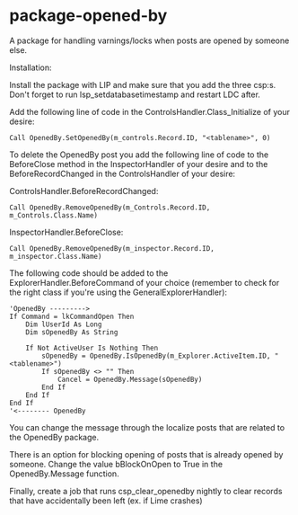 # package-opened-by

A package for handling varnings/locks when posts are opened by someone else.

Installation:

Install the package with LIP and make sure that you add the three csp:s. Don't forget to run lsp_setdatabasetimestamp and restart LDC after.

Add the following line of code in the ControlsHandler.Class_Initialize of your desire:

```
Call OpenedBy.SetOpenedBy(m_controls.Record.ID, "<tablename>", 0)
```

To delete the OpenedBy post you add the following line of code to the BeforeClose method in the InspectorHandler of your desire and to the BeforeRecordChanged in the ControlsHandler of your desire:

ControlsHandler.BeforeRecordChanged:
```
Call OpenedBy.RemoveOpenedBy(m_Controls.Record.ID, m_Controls.Class.Name)
```

InspectorHandler.BeforeClose:
```
Call OpenedBy.RemoveOpenedBy(m_inspector.Record.ID, m_inspector.Class.Name)
```

The following code should be added to the ExplorerHandler.BeforeCommand of your choice (remember to check for the right class if you're using the GeneralExplorerHandler):

```
'OpenedBy --------->
If Command = lkCommandOpen Then
    Dim lUserId As Long
    Dim sOpenedBy As String
        
    If Not ActiveUser Is Nothing Then    
        sOpenedBy = OpenedBy.IsOpenedBy(m_Explorer.ActiveItem.ID, "<tablename>")
        If sOpenedBy <> "" Then
            Cancel = OpenedBy.Message(sOpenedBy)
        End If
    End If
End If
'<-------- OpenedBy
```

You can change the message through the localize posts that are related to the OpenedBy package.

There is an option for blocking opening of posts that is already opened by someone. Change the value bBlockOnOpen to True in the OpenedBy.Message function.

Finally, create a job that runs csp_clear_openedby nightly to clear records that have accidentally been left (ex. if Lime crashes)


